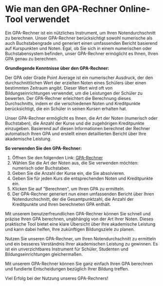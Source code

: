 Wie man den GPA-Rechner Online-Tool verwendet
=============================================

Ein GPA-Rechner ist ein nützliches Instrument, um Ihren Notendurchschnitt zu berechnen. Unser GPA-Rechner berücksichtigt sowohl numerische als auch Buchstabengrade und generiert einen umfassenden Bericht basierend auf Kurspunkten und Noten. Egal, ob Sie sich in einem numerischen oder Buchstabensystem befinden, unser GPA-Rechner ermöglicht es Ihnen, Ihren GPA genau zu berechnen.

**Grundlegende Kenntnisse über den GPA-Rechner:**

Der GPA oder Grade Point Average ist ein numerischer Ausdruck, der den durchschnittlichen Wert der erzielten Noten eines Schülers über einen bestimmten Zeitraum angibt. Dieser Wert wird oft von Bildungseinrichtungen verwendet, um die Leistungen der Schüler zu bewerten. Der GPA-Rechner erleichtert die Berechnung dieses Durchschnitts, indem er die verschiedenen Noten und Kreditpunkte berücksichtigt, die ein Schüler in seinen Kursen erhalten hat.

Unser GPA-Rechner ermöglicht es Ihnen, die Art der Noten (numerisch oder Buchstaben), die Anzahl der Kurse und die zugehörigen Kreditpunkte einzugeben. Basierend auf diesen Informationen berechnet der Rechner automatisch Ihren GPA und erstellt einen detaillierten Bericht über Ihre akademische Leistung.

**So verwenden Sie den GPA-Rechner:**

1. Öffnen Sie den folgenden Link: [GPA-Rechner](https://www.onlinecalculatorsfree.com/de/tools/gpa-calculator.html)
2. Wählen Sie die Art der Noten aus, die Sie verwenden möchten: numerisch oder Buchstaben.
3. Geben Sie die Anzahl der Kurse ein, die Sie absolvieren.
4. Geben Sie für jeden Kurs die entsprechenden Noten und Kreditpunkte ein.
5. Klicken Sie auf "Berechnen", um Ihren GPA zu ermitteln.
6. Der GPA-Rechner generiert nun einen umfassenden Bericht über Ihren Notendurchschnitt, der die Gesamtpunktzahl, die Anzahl der Kreditpunkte und Ihren berechneten GPA enthält.

Mit unserem benutzerfreundlichen GPA-Rechner können Sie schnell und präzise Ihren GPA berechnen, unabhängig von der Art Ihrer Noten. Dieses praktische Tool bietet eine klare Übersicht über Ihre akademische Leistung und kann dabei helfen, Ihre zukünftigen Bildungsziele zu planen.

Nutzen Sie unseren GPA-Rechner, um Ihren Notendurchschnitt zu ermitteln und ein besseres Verständnis Ihrer akademischen Leistung zu gewinnen. Es ist ein unverzichtbares Instrument für Schüler, Studenten und Bildungseinrichtungen gleichermaßen.

Mit unserem GPA-Rechner können Sie ganz einfach Ihren GPA berechnen und fundierte Entscheidungen bezüglich Ihrer Bildung treffen.

Viel Erfolg bei der Nutzung unseres GPA-Rechners!